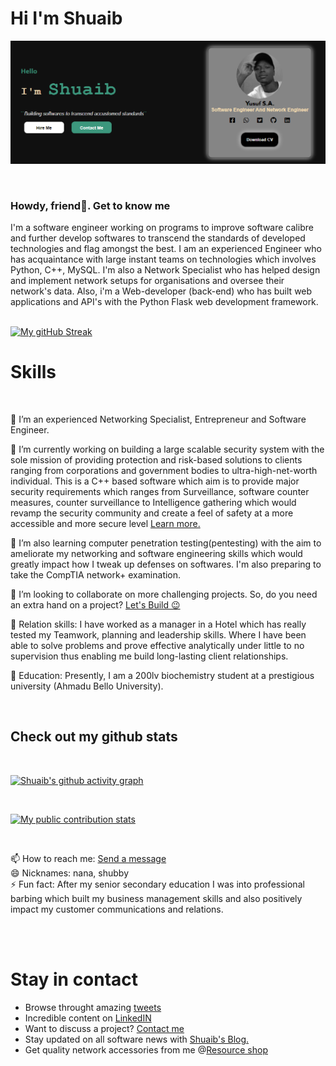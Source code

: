 <div><h1>Hi I'm Shuaib</h1></div>
</hr>

[![Banner image of myself](https://raw.githubusercontent.com/Yusuf-A-Shuaib/Yusuf-A-Shuaib/main/shuaib-banner.png)](https://shuaibresource.herokuapp.com/home)



</br>
</hr>
<div><h3>Howdy, friend👋. Get to know me</h3><div>
</hr>
I'm a software engineer working on programs to improve software calibre and further develop softwares to transcend the standards of developed technologies and flag amongst the best. I am an experienced Engineer who has acquaintance with large instant teams on technologies which involves Python, C++, MySQL. I'm also a Network Specialist who has helped design and implement network setups for organisations and oversee their network's data. Also, i'm a Web-developer (back-end) who has built web applications and API's with the Python Flask web development framework.
</br>
</hr>
</br>

[![My gitHub Streak](http://github-readme-streak-stats.herokuapp.com?user=Yusuf-A-Shuaib&theme=neon-dark&border=3c977a&date_format=M%20j%5B%2C%20Y%5D)](https://github.com/Yusuf-A-Shuaib)</hr>

<div><h1>Skills</h1></div>
</br>

🤔 I’m an experienced Networking Specialist, Entrepreneur and Software Engineer.
</br>

🔭 I’m currently working on building a large scalable security system with the sole mission of providing protection and risk-based solutions to clients ranging from corporations and government bodies to ultra-high-net-worth individual. This is a C++ based software which aim is to provide major security requirements which ranges from Surveillance, software counter measures, counter surveillance to Intelligence gathering which would revamp the security community and create a feel of safety at a more accessible and more secure level <a href="https://github.com/Yusuf-A-Shuaib">Learn more.</a>
</br>

🌱 I’m also learning computer penetration testing(pentesting) with the aim to ameliorate my networking and software engineering skills which would greatly impact how I tweak up defenses on softwares. I'm also preparing to take the CompTIA network+ examination.
</br>

👯 I’m looking to collaborate on more challenging projects. So, do you need an extra hand on a project? <a href="mailto:shuaibudeenyusuf@gmail.com">Let's Build 😉</a>
</br>

💬 Relation skills: I have worked as a manager in a Hotel which has really tested my Teamwork, planning and leadership skills. Where I have been able to solve problems and prove effective analytically under little to no supervision thus enabling me build long-lasting client relationships.
</br>

🏫 Education: Presently, I am a 200lv biochemistry student at a prestigious university (Ahmadu Bello University).
</br>
</hr>


</br>
<h2>Check out my github stats</h2>
</br>
</hr>

[![Shuaib's github activity graph](https://activity-graph.herokuapp.com/graph?username=Yusuf-A-Shuaib&count_private=true&theme=react-dark&custom_title=Shuaib's%20Public%20Contribution%20Graph)](https://github.com/Yusuf-A-Shuaib)


</br>
</hr>

[![My public contribution stats](https://github-readme-stats.vercel.app/api?username=Yusuf-A-Shuaib&count_private=true&show_icons=true&theme=merko)](https://github.com/Yusuf-A-Shuaib)




</br>
</hr>

📫 How to reach me: <a href="mailto:shuaibudeenyusuf@gmail.com">Send a message</a>
</br>
😄 Nicknames: nana, shubby</br>
⚡ Fun fact: After my senior secondary education I was into professional barbing which built my business management skills and also positively impact my customer communications and relations. </br>

</br>
</br>

<h1>Stay in contact</h1>
</hr>

- Browse throught amazing <a href="https://twitter.com/Yusuf_A_Shuaib">tweets</a>
- Incredible content on <a href="https://www.linkedin.com/in/shuaibudeen-yusuf-b3a2b0224">LinkedIN</a>
- Want to discuss a project? <a href = "mailto:shuaibudeenyusuf@gmail.com?subject = Feedback&body = Message">Contact me</a>
- Stay updated on all software news with <a href="https://shuaibresource.herokuapp.com/blog">Shuaib's Blog.</a>
- Get quality network accessories from me @<a href="https://shuaibresource.herokuapp.com/shop">Resource shop</a>

</br>
</hr>


<!-- [![Top Langs](https://github-readme-stats.vercel.app/api/top-langs/?username=Yusuf-A-Shuaib&theme=dark&langs_count=6&count_private=true&layout=compact)](https://github.com/Yusuf-A-Shuaib/Yusuf-A-Shuaib)
 -->








